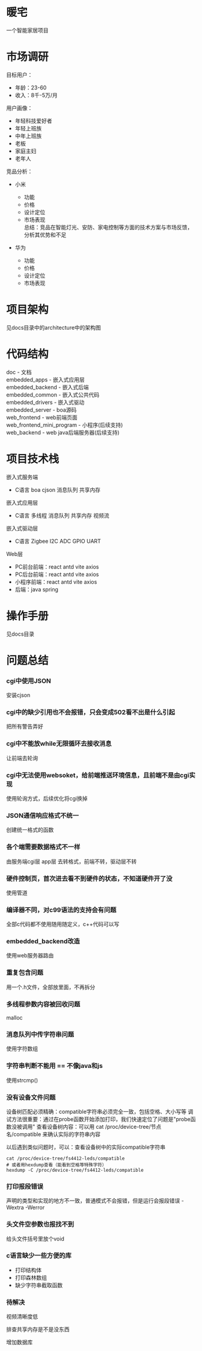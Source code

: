 # 暖宅
一个智能家居项目

# 市场调研
目标用户： 
  - 年龄：23-60
  - 收入：8千-5万/月
  <!-- - 通过问卷、访谈或线下调研等方式收集 -->

用户画像：
- 年轻科技爱好者
- 年轻上班族
- 中年上班族
- 老板
- 家庭主妇
- 老年人

竞品分析：
- 小米 
  - 功能
  - 价格
  - 设计定位
  - 市场表现  
总结：竞品在智能灯光、安防、家电控制等方面的技术方案与市场反馈，分析其优势和不足  

- 华为
  - 功能
  - 价格
  - 设计定位
  - 市场表现  

<!-- 研究竞品的市场定位、营销渠道和市场份额，为自身产品定位、差异化竞争提供参考。
市场规模与趋势： 评估智能家居行业的市场容量和增长速度，关注细分场景（如安防、照明、家电控制、健康监测等）的需求占比和趋势  

收集权威行业报告和统计数据，判断目标市场潜力及竞争格局。分析政策导向、技术趋势（如5G、AIoT）对市场的影响，为确定产品方向和商业模式提供决策依据。
通过上述调研，形成完整的市场分析报告和需求说明，明确产品的目标用户、差异化定位和关键功能。这些成果（如产品需求文档、市场报告）将作为后续立项和设计的基础 -->

<!-- # 产品定义，技术可行性评估
产品需求文档（PRD）列出功能需求、性能指标及商用目标。然后开展技术可行性分析

技术需求分析： 
- 明确项目所需的硬件平台、通信协议、软件算法和接口规范等
- 确定使用何种MCU芯片、无线模块、传感器类型。

技术资源评估： 
- 检查现有团队和资源是否满足需求，包括开发工具链、算法库、供应商支持等
- 评估团队在相关领域的经验和能力（如嵌入式开发、AI 算法、云平台开发等），如有缺口需考虑外部合作或引入人才。

技术方案对比： 比较不同实现方案，如Wi-Fi vs ZigBee通信、单板 vs 多板方案、单芯片 vs 多芯片等，对成本、功耗、扩展性、复杂度进行权衡

# 方案评估
web
- 成熟：成熟
- 可控：可控
只软件

# 风险评估
技术难题
- 实时性
算法复杂度
- 0
跨平台兼容性
- 项目周期和质量的影响

# 成本评估
研发
- 硬件
- 软件
生产
- 厂商

# 时间评估
- 研发

- 测试

- 生产

# 收益评估
1500万 -->

# 项目架构
见docs目录中的architecture中的架构图

# 代码结构
doc - 文档  
embedded_apps - 嵌入式应用层  
embedded_backend - 嵌入式后端  
embedded_common - 嵌入式公共代码  
embedded_drivers - 嵌入式驱动  
embedded_server - boa源码  
web_frontend - web前端页面  
web_frontend_mini_program - 小程序(后续支持)  
web_backend - web java后端服务器(后续支持)  

# 项目技术栈
嵌入式服务端
- C语言 boa cjson 消息队列 共享内存  

嵌入式应用层  
- C语言 多线程 消息队列 共享内存 视频流  

嵌入式驱动层  
- C语言 Zigbee I2C ADC GPIO UART  

Web层  
- PC前台前端：react antd vite axios  
- PC后台前端：react antd vite axios  
- 小程序前端：react antd vite axios  
- 后端：java spring  

# 操作手册
见docs目录

# 问题总结
### cgi中使用JSON
安装cjson

### cgi中的缺少引用也不会报错，只会变成502看不出是什么引起
把所有警告弄好

### cgi中不能放while无限循环去接收消息
让前端去轮询

### cgi中无法使用websoket，给前端推送环境信息，且前端不是由cgi实现
使用轮询方式，后续优化将cgi换掉

### JSON通信响应格式不统一
创建统一格式的函数

### 各个端需要数据格式不一样
由服务端cgi层 app层 去转格式，前端不转，驱动层不转

### 硬件控制页，首次进去看不到硬件的状态，不知道硬件开了没
使用管道

### 编译器不同，对c99语法的支持会有问题
全部c代码都不使用随用随定义，c++代码可以写

### embedded_backend改造
使用web服务器路由

### 重复包含问题
用一个.h文件，全部放里面，不再拆分

### 多线程参数内容被回收问题
malloc

### 消息队列中传字符串问题
使用字符数组

### 字符串判断不能用 == 不像java和js
使用strcmp()

### 没有设备文件问题
设备树匹配必须精确：compatible字符串必须完全一致，包括空格、大小写等
调试方法很重要：通过在probe函数开始添加打印，我们快速定位了问题是"probe函数没被调用"
查看设备树内容：可以用 cat /proc/device-tree/节点名/compatible 来确认实际的字符串内容

以后遇到类似问题时，可以：查看设备树中的实际compatible字符串
```shell
cat /proc/device-tree/fs4412-leds/compatible
# 或者用hexdump查看（能看到空格等特殊字符）
hexdump -C /proc/device-tree/fs4412-leds/compatible
```

### 打印报段错误
声明的类型和实现的地方不一致，普通模式不会报错，但是运行会报段错误
-Wextra -Werror

### 头文件空参数也报找不到
给头文件括号里放个void

### c语言缺少一些方便的库
- 打印结构体
- 打印森林数组
- 缺少字符串截取函数

### 待解决
视频清晰度低

排查共享内存是不是没东西

增加数据库
